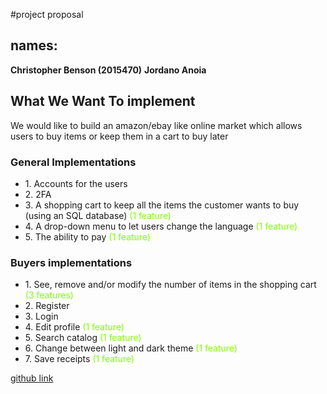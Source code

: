 #project proposal           
<h2>names:</h2>
<b>Christopher Benson (2015470)</b>
<b>Jordano Anoia</b>
<h2>What We Want To implement</h2>
<p>
We would like to build an amazon/ebay like online market which allows users to buy items or keep them in a cart to buy later
</p>

<h3>General Implementations</h3>
<ul>
<li>1.	Accounts for the users</li>
<li>2.	2FA</li>
<li>3.	A shopping cart to keep all the items the customer wants to buy (using an SQL database) <span style="color:Chartreuse">(1 feature)</span></li>
<li>4.	A drop-down menu to let users change the language <span style="color:Chartreuse">(1 feature)</span></li>
<li>5.	The ability to pay <span style="color:Chartreuse">(1 feature)</span></li>
</ul>








<h3>Buyers implementations</h3>
<ul>
<li>1.	See, remove and/or modify the number of items in the shopping cart <span style="color:Chartreuse">(3 features)</span></li>
<li>2.	Register</li>
<li>3.	Login</li>
<li>4.	Edit profile <span style="color:Chartreuse">(1 feature)</span></li>
<li>5.	Search catalog <span style="color:Chartreuse">(1 feature)</span></li>
<li>6.	Change between light and dark theme <span style="color:Chartreuse">(1 feature)</span></li>
<li>7.	Save receipts <span style="color:Chartreuse">(1 feature)</span></li>
</ul>

<a href="https://github.com/janoia/E-Commerce-Project">github link</a> 
